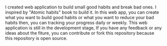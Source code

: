 I created web application to build small good habits and break bad ones. I inspired by "Atomic habits" book to build it. In this web app, you can create what you want to build good habits or what you want to reduce your bad habits then, you can tracking your progress daily or weekly.
This web application is still in the development stage, If you have any feedback or any ideas about the fiture, you can contribute or fork this repository because this repository is open source.
